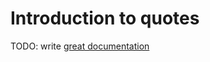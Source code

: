 # Introduction to quotes

TODO: write [great documentation](http://jacobian.org/writing/great-documentation/what-to-write/)
